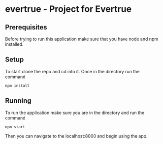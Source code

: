 # evertrue - Project for Evertrue

## Prerequisites

Before trying to run this application make sure that you have node and npm installed.

## Setup

To start clone the repo and cd into it. Once in the directory run the command

```
npm install
```

## Running

To run the application make sure you are in the directory and run the command

```
npm start
```

Then you can navigate to the localhost:8000 and begin using the app.
